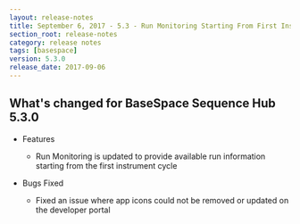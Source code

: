 ```yaml
---
layout: release-notes
title: September 6, 2017 - 5.3 - Run Monitoring Starting From First Instrument Cycle
section_root: release-notes
category: release notes
tags: [basespace]
version: 5.3.0
release_date: 2017-09-06
---
```


## What's changed for BaseSpace Sequence Hub 5.3.0

- Features
	- Run Monitoring is updated to provide available run information starting from the first instrument cycle
	
- Bugs Fixed
	- Fixed an issue where app icons could not be removed or updated on the developer portal